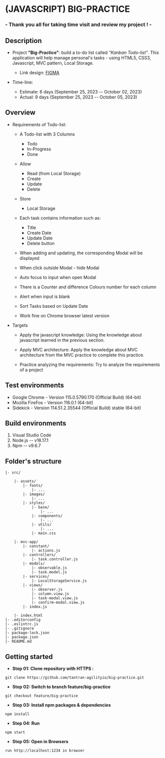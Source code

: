 # (JAVASCRIPT) BIG-PRACTICE
### - Thank you all for taking time visit and review my project ! -
## Description
- Project **"Big-Practice"**: build a to-do list called *"Kanban Todo-list"*. This application will help manage personal's tasks - using HTML5, CSS3, Javascript, MVC pattern, Local Storage.

    - Link design: [FIGMA](https://www.figma.com/file/R2ipzucZF0E3mZOOOh2nLt/To-Do-List-Kanban-(Community)?node-id=0%3A1&mode=dev)

- Time-line:

	- Estimate: 6 days (September 25, 2023 -- October 02, 2023)
	- Actual: 9 days (September 25, 2023 -- October 05, 2023)

## Overview
- Requirements of Todo-list:

  - A Todo-list with 3 Columns
    - Todo
    - In-Progress
    - Done

  - Allow
    - Read (from Local Storage)
    - Create
    - Update
    - Delete

  - Store
    - Local Storage

  - Each task contains information such as:
    - Title
    - Create Date
    - Update Date
    - Delete button

  - When adding and updating, the corresponding Modal will be displayed
  
  - When click outside Modal - hide Modal
  
  - Auto focus to input when open Modal

  - There is a Counter and difference Colours number for each column

  - Alert when input is blank

  - Sort Tasks based on Update Date

  - Work fine on Chrome browser latest version

- Targets
  - Apply the javascript knowledge: Using the knowledge about javascript learned in the previous section.

  - Apply MVC architecture: Apply the knowledge about MVC architecture from the MVC practice to complete this practice.

  - Practice analyzing the requirements: Try to analyze the requirements of a project

## Test environments
- Google Chrome - Version 115.0.5790.170 (Official Build) (64-bit)
- Mozilla FireFox - Version 116.0.1 (64-bit)
- Sidekick - Version 114.51.2.35544 (Official Build) stable (64-bit)

## Build environments
1. Visual Studio Code
2. Node.js -- v18.17.1
3. Npm -- v9.6.7

## Folder's structure
```
|- src/

    |- assets/
        |- fonts/
            |- ...
        |- images/
            |- ...
        |- styles/
            |- base/
                |- ...
            |- components/
                |- ...
            |- utils/
                |- ...
            |- main.css

    |- mvc-app/
        |- constant/
            |- actions.js
        |- controllers/
            |- task.controller.js
        |- models/
            |- observable.js
            |- task.model.js
        |- services/
            |- LocalStorageService.js
        |- views/
            |- observer.js
            |- column.view.js
            |- task-modal.view.js
            |- confirm-modal.view.js
        |- index.js
    
    |- index.html
|- .editorconfig
|- .eslintrc.js
|- .gitignore
|- package-lock.json
|- package.json
|- README.md
```

## Getting started
- **Step 01: Clone repository with HTTPS :**
~~~
git clone https://github.com/tantran-agilityio/big-practice.git
~~~
- **Step 02: Switch to branch feature/big-practice**
~~~
git checkout feature/big-practice
~~~
- **Step 03: Install npm packages & dependencies**
~~~
npm install
~~~
- **Step 04: Run**
~~~
npm start
~~~
- **Step 05: Open in Browsers**
~~~
run http://localhost:1234 in browser
